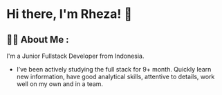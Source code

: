 # Hi there, I'm Rheza! 👋
## 🧑‍💻 About Me :

I'm a Junior Fullstack Developer from Indonesia.

- I’ve been actively studying the full stack for 9+ month. Quickly learn new information, have good analytical skills, attentive to details, work well on my own and in a team.
